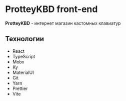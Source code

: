 # ProtteyKBD front-end

**ProtteyKBD** - интернет магазин кастомных клавиатур

## Технологии

- React
- TypeScript
- Mobx
- Ky
- MaterialUI
- Git
- Yarn
- Prettier
- Vite

